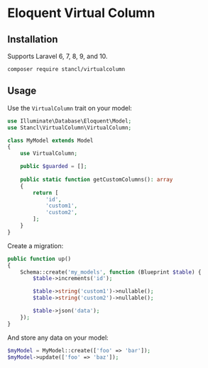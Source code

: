 # Eloquent Virtual Column

## Installation

Supports Laravel 6, 7, 8, 9, and 10.

```
composer require stancl/virtualcolumn
```

## Usage

Use the `VirtualColumn` trait on your model:
```php
use Illuminate\Database\Eloquent\Model;
use Stancl\VirtualColumn\VirtualColumn;

class MyModel extends Model
{
    use VirtualColumn;

    public $guarded = [];
    
    public static function getCustomColumns(): array
    {
        return [
            'id',
            'custom1',
            'custom2',
        ];
    }
}
```

Create a migration:
```php
public function up()
{
    Schema::create('my_models', function (Blueprint $table) {
        $table->increments('id');

        $table->string('custom1')->nullable();
        $table->string('custom2')->nullable();

        $table->json('data');
    });
}
```

And store any data on your model:

```php
$myModel = MyModel::create(['foo' => 'bar']);
$myModel->update(['foo' => 'baz']);
```
